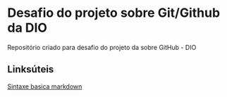 # Desafio do projeto sobre Git/Github da DIO
Repositório criado para desafio do projeto da sobre GitHub - DIO

## Linksúteis
[Sintaxe basica markdown](https://www.markdownguide.org/)
